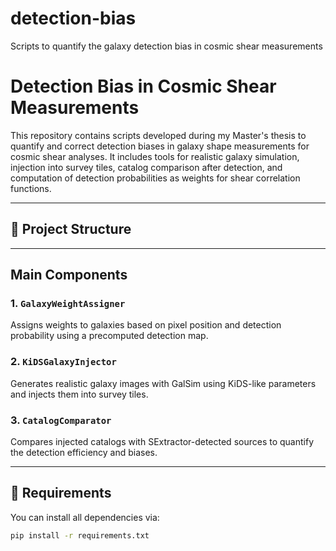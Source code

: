 # detection-bias
Scripts to quantify the galaxy detection bias in cosmic shear measurements

# Detection Bias in Cosmic Shear Measurements

This repository contains scripts developed during my Master's thesis to quantify and correct detection biases in galaxy shape measurements for cosmic shear analyses. It includes tools for realistic galaxy simulation, injection into survey tiles, catalog comparison after detection, and computation of detection probabilities as weights for shear correlation functions.

---

## 📁 Project Structure


---

## Main Components

### 1. `GalaxyWeightAssigner`
Assigns weights to galaxies based on pixel position and detection probability using a precomputed detection map.

### 2. `KiDSGalaxyInjector`
Generates realistic galaxy images with GalSim using KiDS-like parameters and injects them into survey tiles.

### 3. `CatalogComparator`
Compares injected catalogs with SExtractor-detected sources to quantify the detection efficiency and biases.

---

## 🔧 Requirements

You can install all dependencies via:

```bash
pip install -r requirements.txt


